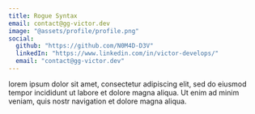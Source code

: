 ```yaml
---
title: Rogue Syntax
email: contact@gg-victor.dev
image: "@assets/profile/profile.png"
social:
  github: "https://github.com/N0M4D-D3V"
  linkedIn: "https://www.linkedin.com/in/victor-develops/"
  email: "contact@gg-victor.dev"
---
```


lorem ipsum dolor sit amet, consectetur adipiscing elit, sed do eiusmod tempor incididunt ut labore et dolore magna aliqua. Ut enim ad minim veniam, quis nostr navigation et dolore magna aliqua.
